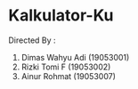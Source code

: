 # Kalkulator-Ku
Directed By :
1. Dimas Wahyu Adi (19053001)
2. Rizki Tomi F (19053002)
3. Ainur Rohmat (19053007)
